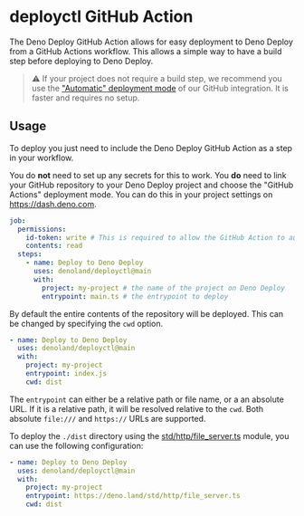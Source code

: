 # deployctl GitHub Action

The Deno Deploy GitHub Action allows for easy deployment to Deno Deploy from a
GitHub Actions workflow. This allows a simple way to have a build step before
deploying to Deno Deploy.

> ⚠ If your project does not require a build step, we recommend you use the
> ["Automatic" deployment mode][automatic-mode] of our GitHub integration. It is
> faster and requires no setup.

## Usage

To deploy you just need to include the Deno Deploy GitHub Action as a step in
your workflow.

You do **not** need to set up any secrets for this to work. You **do** need to
link your GitHub repository to your Deno Deploy project and choose the "GitHub
Actions" deployment mode. You can do this in your project settings on
https://dash.deno.com.

```yml
job:
  permissions:
    id-token: write # This is required to allow the GitHub Action to authenticate with Deno Deploy.
    contents: read
  steps:
    - name: Deploy to Deno Deploy
      uses: denoland/deployctl@main
      with:
        project: my-project # the name of the project on Deno Deploy
        entrypoint: main.ts # the entrypoint to deploy
```

By default the entire contents of the repository will be deployed. This can be
changed by specifying the `cwd` option.

```yml
- name: Deploy to Deno Deploy
  uses: denoland/deployctl@main
  with:
    project: my-project
    entrypoint: index.js
    cwd: dist
```

The `entrypoint` can either be a relative path or file name, or a an absolute
URL. If it is a relative path, it will be resolved relative to the `cwd`. Both
absolute `file:///` and `https://` URLs are supported.

To deploy the `./dist` directory using the [std/http/file_server.ts][fileserver]
module, you can use the following configuration:

```yml
- name: Deploy to Deno Deploy
  uses: denoland/deployctl@main
  with:
    project: my-project
    entrypoint: https://deno.land/std/http/file_server.ts
    cwd: dist
```

[automatic-mode]: https://deno.com/deploy/docs/projects#git-integration
[fileserver]: https://deno.land/std/http/file_server.ts
